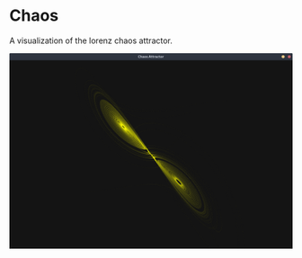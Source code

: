 # Chaos

A visualization of the lorenz chaos attractor.

![Lorenz Attractor Image](img/picture.png)
